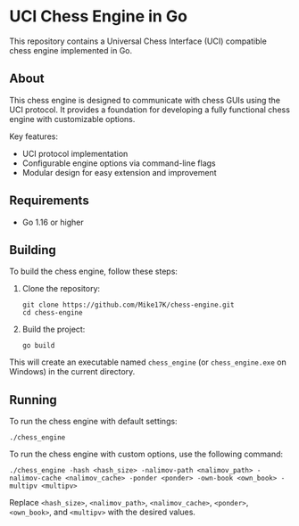 # UCI Chess Engine in Go

This repository contains a Universal Chess Interface (UCI) compatible chess engine implemented in Go.

## About

This chess engine is designed to communicate with chess GUIs using the UCI protocol. It provides a foundation for developing a fully functional chess engine with customizable options.

Key features:
- UCI protocol implementation
- Configurable engine options via command-line flags
- Modular design for easy extension and improvement

## Requirements

- Go 1.16 or higher

## Building

To build the chess engine, follow these steps:

1. Clone the repository:
   ```
   git clone https://github.com/Mike17K/chess-engine.git
   cd chess-engine
   ```

2. Build the project:
   ```
   go build
   ```

This will create an executable named `chess_engine` (or `chess_engine.exe` on Windows) in the current directory.

## Running

To run the chess engine with default settings:
```
./chess_engine
```

To run the chess engine with custom options, use the following command:
```
./chess_engine -hash <hash_size> -nalimov-path <nalimov_path> -nalimov-cache <nalimov_cache> -ponder <ponder> -own-book <own_book> -multipv <multipv>
```

Replace `<hash_size>`, `<nalimov_path>`, `<nalimov_cache>`, `<ponder>`, `<own_book>`, and `<multipv>` with the desired values.
